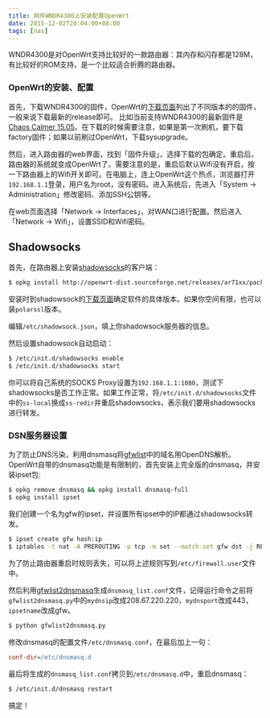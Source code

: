 ```yaml
---
title: 网件WNDR4300上安装配置OpenWrt
date: 2015-12-02T20:04:00+08:00
tags: [nas]
---
```


WNDR4300是对OpenWrt支持比较好的一款路由器：其内存和闪存都是128M，有比较好的ROM支持，是一个比较适合折腾的路由器。

### OpenWrt的安装、配置

首先，下载WNDR4300的固件，OpenWrt的[下载页面](https://downloads.openwrt.org)列出了不同版本的的固件，一般来说下载最新的release即可。
比如当前支持WNDR4300的最新固件是[Chaos Calmer 15.05](https://downloads.openwrt.org/chaos_calmer/15.05/ar71xx/nand/openwrt-15.05-ar71xx-nand-wndr4300-ubi-factory.img)。在下载的时候需要注意，如果是第一次刷机，要下载factory固件；如果以前刷过OpenWrt，下载sysupgrade。

然后，进入路由器的web界面，找到「固件升级」，选择下载的包确定。重启后，路由器的系统就变成OpenWrt了。需要注意的是，重启后默认Wifi没有开启，按一下路由器上的Wifi开关即可。在电脑上，连上OpenWrt这个热点，浏览器打开`192.168.1.1`登录，用户名为root，没有密码。进入系统后，先进入「System → Administration」修改密码、添加SSH公钥等。

在web页面选择「Network → Interfaces」，对WAN口进行配置。然后进入「Network → Wifi」，设置SSID和Wifi密码。

## Shadowsocks

首先，在路由器上安装[shadowsocks](https://shadowsocks.org)的客户端：

~~~ bash
$ opkg install http://openwrt-dist.sourceforge.net/releases/ar71xx/packages/shadowsocks-libev_2.4.1-1_ar71xx.ipk
~~~~

安装时到shadowsock的[下载页面](http://openwrt-dist.sourceforge.net/releases/ar71xx/packages/)确定软件的具体版本。如果你空间有限，也可以装`polarssl`版本。

编辑`/etc/shadowsock.json`，填上你shadowsock服务器的信息。

然后设置shadowsock自动启动：

~~~ bash
$ /etc/init.d/shadowsocks enable
$ /etc/init.d/shadowsocks start
~~~~

你可以将自己系统的SOCKS Proxy设置为`192.168.1.1:1080`，测试下shadowsocks是否工作正常。如果工作正常，将`/etc/init.d/shadowsocks`文件中的`ss-local`换成`ss-redir`并重启shadowsocks，表示我们要用shadowsocks进行转发。

### DSN服务器设置

为了防止DNS污染，利用dnsmasq将[gfwlist](https://github.com/gfwlist/gfwlist)中的域名用OpenDNS解析。OpenWrt自带的dnsmasq功能是有限制的，首先安装上完全版的dnsmasq，并安装ipset包:

~~~ bash
$ opkg remove dnsmasq && opkg install dnsmasq-full
$ opkg install ipset
~~~~

我们创建一个名为gfw的ipset，并设置所有ipset中的IP都通过shadowsocks转发。

~~~ bash
$ ipset create gfw hash:ip
$ iptables -t nat -A PREROUTING -p tcp -m set --match-set gfw dst -j REDIRECT --to-port 1079
~~~~

为了防止路由器重启时规则丢失，可以将上述规则写到`/etc/firewall.user`文件中。

然后利用[gfwlist2dnsmasq](https://github.com/cokebar/gfwlist2dnsmasq)生成`dnsmasq_list.conf`文件，记得运行命令之前将`gfwlist2dnsmasq.py`中的`mydnsip`改成208.67.220.220，`mydnsport`改成443，`ipsetname`改成gfw。

~~~ bash
$ python gfwlist2dnsmasq.py
~~~~

修改dnsmasq的配置文件`/etc/dnsmasq.conf`，在最后加上一句：

~~~ ini
conf-dir=/etc/dnsmasq.d
~~~~

最后将生成的`dnsmasq_list.conf`拷贝到`/etc/dnsmasq.d`中，重启dnsmasq：

~~~ bash
$ /etc/init.d/dnsmasq restart
~~~~

搞定！
